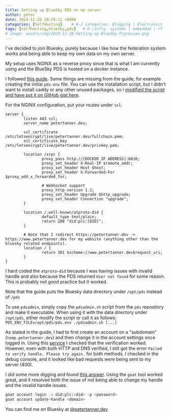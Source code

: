 ```yaml
---
title: Setting up BlueSky PDS on my server
author: peter
date: 2024-11-28 20:29:11 +0800
categories: [SelfHosting]    # 0-2 categories. Blogging | Electronics | Programming | Mechanical | SelfHosting | Guides | University
tags: [selfhosting,bluesky,pds]   # 0-\infty. systems | embedded | rf | microwave | electronics | solidworks | automation | tip
# image: assets/img/2024-11-28-Setting-up-BlueSky-P/preview.png
---
```


I've decided to join Bluesky, purely because I like how the federation system works and being able to keep my own data on my own server.

My setup uses NGINX as a reverse proxy since that is what I am currently using and the BlueSky PDS is hosted on a docker instance.

I followed [this guide](https://cprimozic.net/notes/posts/notes-on-self-hosting-bluesky-pds-alongside-other-services/). Some things are missing from the guide, for example creating the initial `pds.env` file. You can use the installation script, but I didn't want to install caddy or any other unused packages, so I [modified the script and have put it on GitHub gist here](https://gist.github.com/peter-tanner/1ede26badfd7759d38dcd46d155ecbd5).

For the NGINX configuration, put your routes under `ssl`:

```nginx
server {
        listen 443 ssl;
        server_name petertanner.dev;

        ssl_certificate /etc/letsencrypt/live/petertanner.dev/fullchain.pem;
        ssl_certificate_key /etc/letsencrypt/live/petertanner.dev/privkey.pem;

        location /xrpc {
                proxy_pass http://[DOCKER IP ADDRESS]:6010;
                proxy_set_header X-Real-IP $remote_addr;
                proxy_set_header Host $host;
                proxy_set_header X-Forwarded-For $proxy_add_x_forwarded_for;

                # WebSocket support
                proxy_http_version 1.1;
                proxy_set_header Upgrade $http_upgrade;
                proxy_set_header Connection "upgrade";
        }

        location /.well-known/atproto-did {
                default_type text/plain;
                return 200 "did:plc:[DID]";
        }

        # Note that I redirect https://petertanner.dev -> https://www.petertanner.dev for my website (anything other than the bluesky related endpoints).
        location / {
                return 301 $scheme://www.petertanner.dev$request_uri;
        }
}
```

I hard coded the `atproto-did` because I was having issues with invalid handle and also because the PDS returned `User not found` for some reason. This is probably not good practice but it worked.

Note that the guide puts the Bluesky data directory under `/opt/pds` instead of `/pds`

To use `pdsadmin`, simply copy the `pdsadmin.sh` script from the `pds` repository and make it executable. When using it with the data directory under `/opt/pds`, either modify the script or call it as follows: `PDS_ENV_FILE=/opt/pds/pds.env ./pdsadmin.sh [...]`

As stated in the guide, I had to first create an account on a "subdomain" (`temp.petertanner.dev`) and then change it in the account settings once logged in. Using this [service](https://bsky-debug.app/handle) I checked that the verification worked. However, even with both HTTP and DNS verified, I still got the error `Failed to verify handle. Please try again.` for both methods. I checked in the debug console, and it looked like bad requests were being sent to my server (400).

I did some more digging and found [this answer](https://github.com/bluesky-social/atproto/discussions/2909#discussioncomment-11157373). Using the `goat` tool worked great, and it resolved both the issue of not being able to change my handle and the invalid handle issues.

```bash
goat account login -u did:plc:<did> -p <password>
goat account update-handle <domain>
```

You can find me on Bluesky at [@petertanner.dev](https://bsky.app/profile/petertanner.dev)

